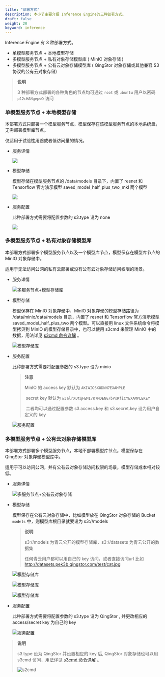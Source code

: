 ```yaml
---
title: "部署方式"
description: 本小节主要介绍 Inference Engine的三种部署方式。 
draft: false
weight: 20
keyword: inference
---
```


Inference Engine 有 3 种部署方式。

- 单模型服务节点 + 本地模型存储
- 多模型服务节点 + 私有对象存储模型库 ( MinIO 对象存储 )
- 多模型服务节点 + 公有云对象存储模型库  ( QingStor 对象存储或其他兼容 S3 协议的公有云对象存储)

> **说明**
>
> 3 种部署方式部署的各种角色的节点均可通过 ```root``` 或 ```ubuntu``` 用户以密码 ```p12cHANgepwD``` 访问

### 单模型服务节点 + 本地模型存储

本部署方式只部署一个模型服务节点，模型保存在该模型服务节点的本地系统盘，无需部署模型库节点。

仅适用于试验性用途或者低访问量的情况。

- 服务详情

  ![](../../_images/1.1-single_node.png)

- 模型存储

  模型存储在模型服务节点的 /data/models 目录下，内置了 resnet 和 Tensorflow 官方演示模型 saved_model_half_plus_two_mkl 两个模型

  ![](../../_images/1.1.1-models.png)

- 服务配置

  此种部署方式需要将配置参数的 s3.type 设为 none

  ![](../../_images/1.1.2-single_node_config.png)

### 多模型服务节点 + 私有对象存储模型库

本部署方式部署多个模型服务节点以及一个模型库节点，模型保存在模型库节点的 MinIO 对象存储中。

适用于无法访问公网的私有云部署或没有公有云对象存储访问权限的场景。

- 服务详情

  ![多服务节点+模型存储库](../../_images/1.2-with_modelrepo.png)

- 模型存储

  模型保存在 MinIO 对象存储中，MinIO 对象存储的模型存储路径为 /data/minio/data/models 目录，内置了 resnet 和 Tensorflow 官方演示模型 saved_model_half_plus_two 两个模型。可以直接用 linux 文件系统命令将模型拷贝到 MinIO 的模型存储目录中，也可以使用 s3cmd 来管理 MinIO 中的数据，用法详见 [s3cmd 命令详解](https://docs.min.io/docs/s3cmd-with-minio.html) 。

  ![模型存储库](../../_images/1.2.2-models.png)

- 服务配置

  此种部署方式需要将配置参数的 s3.type 设为 minio

  > **注意**
  >
  > MinIO 的 access key 默认为 `AKIAIOSXODNN7EXAMPLE` 
  >
  > ​                        secret key 默认为 `wJalrXUtqFEMI/K7MDENG/bPxRfiCYEXAMPLEKEY`
  >
  > ​		二者均可以通过配置参数 s3.access.key 和 s3.secret.key 设为用户自定义的 key

  ![服务配置](../../_images/1.2.1-with_modelrepo_config.png)

### 多模型服务节点 + 公有云对象存储模型库

本部署方式部署多个模型服务节点，本地不部署模型库节点，模型保存在 QingStor 对象存储模型库中。

适用于可以访问公网，并有公有云对象存储访问权限的场景，模型存储成本相对较低。

- 服务详情

  ![多服务节点+公有云对象存储](../../_images/1.3.1-qingstor.png)

- 模型存储

  模型保存在公有云对象存储中，比如模型放在 QingStor 对象存储的 Bucket  `models` 中，则模型库根目录就要设为 s3://models 

  > **说明**
  >
  > s3://models 为青云公开的模型存储库，s3://datasets 为青云公开的数据集
  >
  > 任何青云用户都可以用自己的 key 访问，或者直接访问url 比如 http://datasets.pek3b.qingstor.com/test/cat.jpg

  ![模型存储库](/../../_images/1.3.3-qingstor-bucket1.png)

  ![模型存储库](../../_images/1.3.3-qingstor-bucket2.png)

  ![模型存储库](../../_images/1.3.3-qingstor-bucket3.png)

- 服务配置

  此种部署方式需要将配置参数的 s3.type 设为 QingStor , 并更改相应的 access/secret key 为自己的 key

  ![服务配置](../../_images/1.3.2-qingstor-config.png)

> **说明**
>
> s3.type 设为 QingStor 并设置相应的 key 后, QingStor 对象存储也可以用 s3cmd 访问，用法详见 [s3cmd 命令详解](https://docs.min.io/docs/s3cmd-with-minio.html) 。
>
> ![s2cmd](../../_images/1.3.4-qingstor-s3cmd.png)



